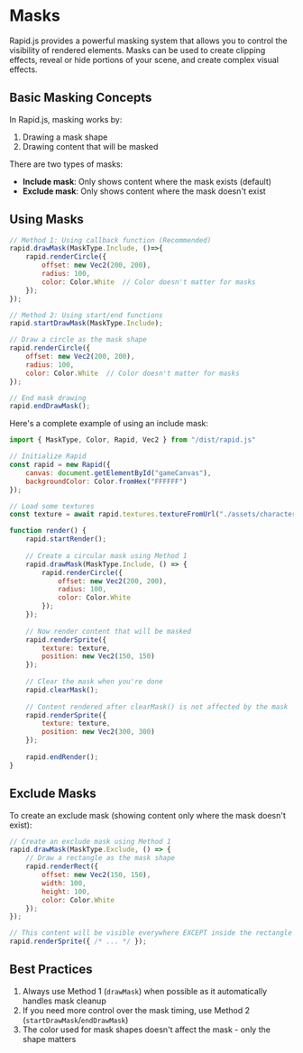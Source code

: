 # Masks

Rapid.js provides a powerful masking system that allows you to control the visibility of rendered elements. Masks can be used to create clipping effects, reveal or hide portions of your scene, and create complex visual effects.

## Basic Masking Concepts

In Rapid.js, masking works by:

1. Drawing a mask shape
2. Drawing content that will be masked

There are two types of masks:

- **Include mask**: Only shows content where the mask exists (default)
- **Exclude mask**: Only shows content where the mask doesn't exist

## Using Masks

```js
// Method 1: Using callback function (Recommended)
rapid.drawMask(MaskType.Include, ()=>{
    rapid.renderCircle({
        offset: new Vec2(200, 200),
        radius: 100,
        color: Color.White  // Color doesn't matter for masks
    });
});

// Method 2: Using start/end functions
rapid.startDrawMask(MaskType.Include);

// Draw a circle as the mask shape
rapid.renderCircle({
    offset: new Vec2(200, 200),
    radius: 100,
    color: Color.White  // Color doesn't matter for masks
});

// End mask drawing
rapid.endDrawMask();
```

Here's a complete example of using an include mask:

```javascript
import { MaskType, Color, Rapid, Vec2 } from "/dist/rapid.js"

// Initialize Rapid
const rapid = new Rapid({
    canvas: document.getElementById("gameCanvas"),
    backgroundColor: Color.fromHex("FFFFFF")
});

// Load some textures
const texture = await rapid.textures.textureFromUrl("./assets/character.png");

function render() {
    rapid.startRender();
    
    // Create a circular mask using Method 1
    rapid.drawMask(MaskType.Include, () => {
        rapid.renderCircle({
            offset: new Vec2(200, 200),
            radius: 100,
            color: Color.White
        });
    });
    
    // Now render content that will be masked
    rapid.renderSprite({
        texture: texture,
        position: new Vec2(150, 150)
    });
    
    // Clear the mask when you're done
    rapid.clearMask();
    
    // Content rendered after clearMask() is not affected by the mask
    rapid.renderSprite({
        texture: texture,
        position: new Vec2(300, 300)
    });
    
    rapid.endRender();
}
```

## Exclude Masks

To create an exclude mask (showing content only where the mask doesn't exist):

```javascript
// Create an exclude mask using Method 1
rapid.drawMask(MaskType.Exclude, () => {
    // Draw a rectangle as the mask shape
    rapid.renderRect({
        offset: new Vec2(150, 150),
        width: 100,
        height: 100,
        color: Color.White
    });
});

// This content will be visible everywhere EXCEPT inside the rectangle mask
rapid.renderSprite({ /* ... */ });
```

## Best Practices

1. Always use Method 1 (`drawMask`) when possible as it automatically handles mask cleanup
2. If you need more control over the mask timing, use Method 2 (`startDrawMask`/`endDrawMask`)
3. The color used for mask shapes doesn't affect the mask - only the shape matters